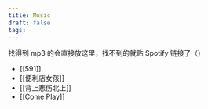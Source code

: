 ```yaml
---
title: Music
draft: false
tags:
---
```

找得到 mp3 的会直接放这里，找不到的就贴 Spotify 链接了（）

- [[591]]
- [[便利店女孩]]
- [[背上悲伤北上]]
- [[Come Play]]